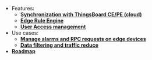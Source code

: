 * Features:
    * [**Synchronization with ThingsBoard CE/PE (cloud)**](/docs/thingsboard-edge/features/sync/)
    * [**Edge Rule Engine**](/docs/thingsboard-edge/features/edge-rule-engine/)
    * [**User Access management**](/docs/thingsboard-edge/features/user-access/)
* Use cases:
    * [**Manage alarms and RPC requests on edge devices**](/docs/thingsboard-edge/use-cases/manage-alarms-rpc-requests/)
    * [**Data filtering and traffic reduce**](/docs/thingsboard-edge/use-cases/data-filtering-traffic-reduce/)
* [**Roadmap**](/docs/thingsboard-edge/roadmap)
